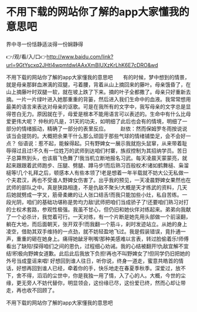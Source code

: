 # 不用下载的网站你了解的app大家懂我的意思吧
界中寻一份恬静适淡得一份娴静得

👉/观/看/入/口👉http://www.baidu.com/link?url=9GtYscxq2JHtl4wpmtdwIAAxXmBlUXzKrLhK6E7cDRO&wd

不用下载的网站你了解的app大家懂我的意思吧　　有的时候，梦中想到的情景，就是母亲那鲜血淋漓的双腿，弓着腰，背着从山上摘回来的藤叶。母亲饿昏了，在山上摘藤叶时双腿一软，就在坡上跌了下来。摘的叶子全都撒了。母亲只好重新去摘。一片一片绿叶进入她那重重的背篓，然后进入我们生命中的血液。我常常想用最美的语言来表达对母亲的讴歌。可是在我所有的文字中，我写母亲的文字总是显得苍白无力。原因就在于，母爱是根本不能用语言可以表述的。生命中有什么比母爱更伟大呢？
仲秋的凡是，31天的功夫，如明细了此后也会有的情境，明细了一部分的情绪振动，精确了一部分的表里反应。
　　赵依：然而保姆罗冬雨按说说该当会提防的。大概把余果干什么那么顽固于那些气球的情绪铺垫足，会不会好一点？
俗语说：惹不起，能躲得起。只有野婢女一展示我就抱头鼠窜，从来带着耻辱得过且过!不久有一位姓万的武师到达咱们村寨，族叔控制为其招纳学员。苦日子总算熬到头，也该眉飞色舞了!我当机立断地报名习武。每天凌晨天蒙蒙亮，就起来跟跟着武师跑步、压腿、劈腿、蹲马步!而后熟习百般权术!诸如鹤舞槌、枭溜槌等!几个礼拜之后，顿感本人有些本领了!老是想着一年半载就不妨大公无私做一个夫君汉，再也不受谁人野婢女伤害了。出乎我的预见，一天凌晨野婢女果然也在武师的部队之中。真是狭路相逢，不是仇敌不聚头!大概是天才练武的资料，几天后她就劈成一字叉，筋骨柔嫩的让人张口结舌!而我只能加些小灶，私自苦练。一段光阴，咱们的基础功堪称是势均力敌!武师把咱们当成骄子了!还要咱们熟习对打的士权术套路，参观性极强。我虽不甘心，但仍旧和她伙伴对练起来。弟弟向我献了一个必杀计，我觉着可行。一天对练，有一个片断是她先用头部做一个前滚翻，躺在大地，而后面朝天，张开双手!而我翻一个筋斗，刹时发迹站立。从她的身上凌空，借助其双手维持的一点劲，就不妨轻盈地飞过。我是假装错误，竟扑通一声，重重的砸在她身上。痛得她龇牙咧嘴!那种美感难以言表，转过脸偷着乐!师傅看出了缺陷!探得咱们之间的恩仇，过程细心劝诫。我的心结被翻开!仇敌宜解不宜结!积极向野婢女道歉。此后此后我放下负担!再也不叫野婢女了!但同学仍旧把她的外号当成童谣来唱!
好想回到谁人往日，听你说，终身一道走，蜜意共皓首的情话，好想再回到谁人已经，牵着你的手，快乐地走在春夏季秋季。深爱过，放不下，舍不得，滔滔的尘世中，你是我独一用了情，入了心的人。大概，今世的尘缘，更无旁人不妨代替你，明显领会，这份缘已尽，这份爱已终，然而心却让带走，再也收不回顾了。

不用下载的网站你了解的app大家懂我的意思吧

